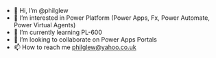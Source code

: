 - 👋 Hi, I’m @philglew
- 👀 I’m interested in Power Platform (Power Apps, Fx, Power Automate, Power Virtual Agents)
- 🌱 I’m currently learning PL-600
- 💞️ I’m looking to collaborate on Power Apps Portals
- 📫 How to reach me philglew@yahoo.co.uk

<!---
philglew/philglew is a ✨ special ✨ repository because its `README.md` (this file) appears on your GitHub profile.
You can click the Preview link to take a look at your changes.
--->
